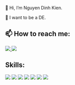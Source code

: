 👋 Hi, I’m Nguyen Dinh Kien.

🌱 I want to be a DE.

## 📫 How to reach me:

<p>
  <a href="https://www.facebook.com/profile.php?id=100054175999344" alt="Facebook">
    <img src="https://img.icons8.com/fluent/48/000000/facebook-new.png" target="_blank" />
  </a> 
  <a href="mailto:kiennguyengtglhd@gmail.com" alt="Email">
    <img src="https://img.icons8.com/fluent/48/000000/mailing.png"/>
  </a>
</p>

## Skills:
<p>
  <img src="https://img.icons8.com/color/48/000000/mysql-logo.png"/>
  <img src="https://img.icons8.com/color/48/000000/github-2.png"/>
  <img src="https://img.icons8.com/color/48/000000/visual-studio-code-2019.png"/>
  <img src="https://img.icons8.com/fluency/48/null/anaconda--v2.png"/>
  <img src="https://img.icons8.com/fluency/48/null/pycharm.png"/>
  <img src="https://img.icons8.com/color/48/null/intellij-idea.png"/>
  <img src="https://img.icons8.com/color/48/null/ubuntu--v1.png"/>
</p>
